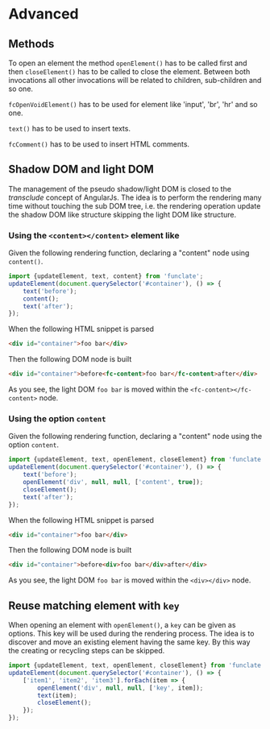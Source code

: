 # Advanced

## Methods

To open an element the method `openElement()` has to be called first
and then `closeElement()` has to be called to close the element.
Between both invocations all other invocations will be related to children, sub-children and so one.

`fcOpenVoidElement()` has to be used for element like 'input', 'br', 'hr' and so one.

`text()` has to be used to insert texts.

`fcComment()` has to be used to insert HTML comments.

## Shadow DOM and light DOM

The management of the pseudo shadow/light DOM is closed to the _transclude_ concept of AngularJs.
The idea is to perform the rendering many time without touching the sub DOM tree, 
i.e. the rendering operation update the shadow DOM like structure skipping the light DOM like structure.

### Using the `<content></content>` element like

Given the following rendering function, declaring a "content" node using `content()`.

```javascript
import {updateElement, text, content} from 'funclate';
updateElement(document.querySelector('#container'), () => {
    text('before');
    content();
    text('after');
});
```

When the following HTML snippet is parsed

```html
<div id="container">foo bar</div>
```

Then the following DOM node is built

```html
<div id="container">before<fc-content>foo bar</fc-content>after</div>
```

As you see, the light DOM `foo bar` is moved within the `<fc-content></fc-content>` node.

### Using the option `content`

Given the following rendering function, declaring a "content" node using the option `content`.

```javascript
import {updateElement, text, openElement, closeElement} from 'funclate';
updateElement(document.querySelector('#container'), () => {
    text('before');
    openElement('div', null, null, ['content', true]);
    closeElement();
    text('after');
});
```

When the following HTML snippet is parsed

```html
<div id="container">foo bar</div>
```

Then the following DOM node is built

```html
<div id="container">before<div>foo bar</div>after</div>
```

As you see, the light DOM `foo bar` is moved within the `<div></div>` node.

## Reuse matching element with `key`

When opening an element with `openElement()`, a `key` can be given as options.
This key will be used during the rendering process.
The idea is to discover and move an existing element having the same key.
By this way the creating or recycling steps can be skipped. 

```javascript
import {updateElement, text, openElement, closeElement} from 'funclate';
updateElement(document.querySelector('#container'), () => {
    ['item1', 'item2', 'item3'].forEach(item => {
        openElement('div', null, null, ['key', item]);
        text(item);
        closeElement();
    });
});
```
